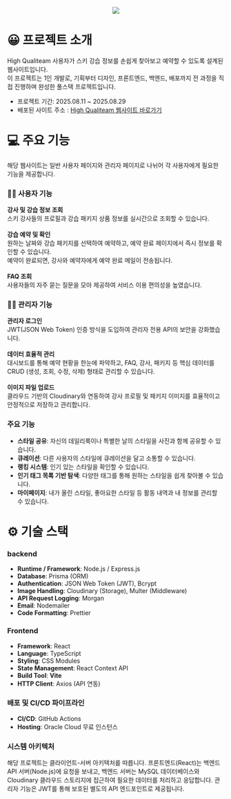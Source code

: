 <p align="center">
<img src="https://capsule-render.vercel.app/api?type=rect&height=200&color=ffffff&text=High%20Qualiteam%20%20&fontSize=100&textBg=false&descSize=20&animation=twinkling&fontAlign=50&fontColor=000000&desc=스키%20예약%20웹사이트%20&descAlignY=85&descAlign=50">
<p/>

# 😀 프로젝트 소개
High Qualiteam 사용자가 스키 강습 정보를 손쉽게 찾아보고 예약할 수 있도록 설계된 웹사이트입니다. <br>
이 프로젝트는 1인 개발로, 기획부터 디자인, 프론트엔드, 백엔드, 배포까지 전 과정을 직접 진행하며 완성한 풀스택 프로젝트입니다.

- 프로젝트 기간: 2025.08.11 ~ 2025.08.29
- 배포된 사이트 주소 : [High Qualiteam 웹사이트 바로가기](https://qualiteam.co.kr/)

# 💻 주요 기능
해당 웹사이트는 일반 사용자 페이지와 관리자 페이지로 나뉘어 각 사용자에게 필요한 기능을 제공합니다.<br>

### 👩‍💼 사용자 기능
**강사 및 강습 정보 조회** <br>
스키 강사들의 프로필과 강습 패키지 상품 정보를 실시간으로 조회할 수 있습니다.<br>
<br>**강습 예약 및 확인** <br>
원하는 날짜와 강습 패키지를 선택하여 예약하고, 예약 완료 페이지에서 즉시 정보를 확인할 수 있습니다.<br>
예약이 완료되면, 강사와 예약자에게 예약 완료 메일이 전송됩니다.<br>
<br>**FAQ 조회** <br>
사용자들의 자주 묻는 질문을 모아 제공하여 서비스 이용 편의성을 높였습니다.<br>

### 👨‍💻 관리자 기능
**관리자 로그인** <br>
JWT(JSON Web Token) 인증 방식을 도입하여 관리자 전용 API의 보안을 강화했습니다.<br>
<br>**데이터 효율적 관리** <br>
대시보드를 통해 예약 현황을 한눈에 파악하고, FAQ, 강사, 패키지 등 핵심 데이터를 CRUD (생성, 조회, 수정, 삭제) 형태로 관리할 수 있습니다.<br>
<br>**이미지 파일 업로드** <br>
클라우드 기반의 Cloudinary와 연동하여 강사 프로필 및 패키지 이미지를 효율적이고 안정적으로 저장하고 관리합니다.<br>

### 주요 기능

- **스타일 공유**: 자신의 데일리룩이나 특별한 날의 스타일을 사진과 함께 공유할 수 있습니다.
- **큐레이션**: 다른 사용자의 스타일에 큐레이션을 달고 소통할 수 있습니다.
- **랭킹 시스템**: 인기 있는 스타일을 확인할 수 있습니다.
- **인기 태그 목록 기반 탐색**: 다양한 태그를 통해 원하는 스타일을 쉽게 찾아볼 수 있습니다.
- **마이페이지**: 내가 올린 스타일, 좋아요한 스타일 등 활동 내역과 내 정보를 관리할 수 있습니다.

# ⚙️ 기술 스택

### backend

- **Runtime / Framework**: Node.js / Express.js
- **Database**: Prisma (ORM)
- **Authentication**: JSON Web Token (JWT), Bcrypt
- **Image Handling**: Cloudinary (Storage), Multer (Middleware)
- **API Request Logging**: Morgan
- **Email**: Nodemailer
- **Code Formatting**: Prettier

### Frontend

- **Framework**: React
- **Language**: TypeScript
- **Styling**: CSS Modules
- **State Management**: React Context API
- **Build Tool**: **Vite**
- **HTTP Client**: Axios (API 연동)

### 배포 및 CI/CD 파이프라인

- **CI/CD**: GitHub Actions
- **Hosting**: Oracle Cloud 무료 인스턴스

### 시스템 아키텍처
해당 프로젝트는 클라이언트-서버 아키텍처를 따릅니다. 프론트엔드(React)는 백엔드 API 서버(Node.js)에 요청을 보내고, 백엔드 서버는 MySQL 데이터베이스와 Cloudinary 클라우드 스토리지에 접근하여 필요한 데이터를 처리하고 응답합니다. 관리자 기능은 JWT를 통해 보호된 별도의 API 엔드포인트로 제공됩니다.

